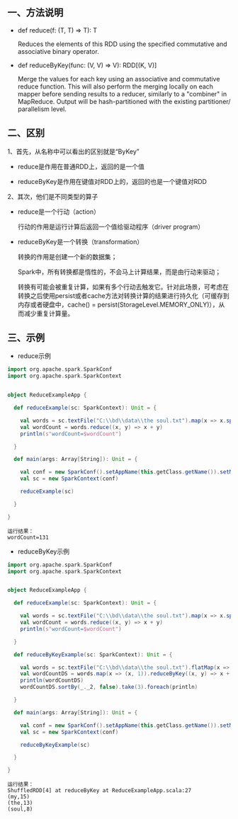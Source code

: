 <!--
 * @Author              : Uncle Bean
 * @Date                : 2020-04-23 13:28:07
 * @LastEditors         : Uncle Bean
 * @LastEditTime        : 2020-04-23 14:57:51
 * @FilePath            : \Spark\Spark中reduce和reduceByKey的区别.md
 * @Description         : 
 -->

## 一、方法说明

* def reduce(f: (T, T) ⇒ T): T

    Reduces the elements of this RDD using the specified commutative and associative binary operator.

* def reduceByKey(func: (V, V) ⇒ V): RDD[(K, V)]

    Merge the values for each key using an associative and commutative reduce function. This will also perform the merging locally on each mapper before sending results to a reducer, similarly to a "combiner" in MapReduce. Output will be hash-partitioned with the existing partitioner/ parallelism level.

## 二、区别

1、首先，从名称中可以看出的区别就是“ByKey”

* reduce是作用在普通RDD上，返回的是一个值

* reduceByKey是作用在键值对RDD上的，返回的也是一个键值对RDD

2、其次，他们是不同类型的算子

* reduce是一个行动（action）

    行动的作用是运行计算后返回一个值给驱动程序（driver program）

* reduceByKey是一个转换（transformation）

    转换的作用是创建一个新的数据集；

    Spark中，所有转换都是惰性的，不会马上计算结果，而是由行动来驱动；

    转换有可能会被重复计算，如果有多个行动去触发它。针对此场景，可考虑在转换之后使用persist或者cache方法对转换计算的结果进行持久化（可缓存到内存或者硬盘中，cache() = persist(StorageLevel.MEMORY_ONLY)），从而减少重复计算量。

## 三、示例

* reduce示例

```scala
import org.apache.spark.SparkConf
import org.apache.spark.SparkContext


object ReduceExampleApp {

  def reduceExample(sc: SparkContext): Unit = {

    val words = sc.textFile("C:\\bd\\data\\the soul.txt").map(x => x.split(" ").length)
    val wordCount = words.reduce((x, y) => x + y)
    println(s"wordCount=$wordCount")

  }

  def main(args: Array[String]): Unit = {

    val conf = new SparkConf().setAppName(this.getClass.getName()).setMaster("local[4]")
    val sc = new SparkContext(conf)

    reduceExample(sc)

  }

}
```
    运行结果：
    wordCount=131

* reduceByKey示例

```scala
import org.apache.spark.SparkConf
import org.apache.spark.SparkContext


object ReduceExampleApp {

  def reduceExample(sc: SparkContext): Unit = {

    val words = sc.textFile("C:\\bd\\data\\the soul.txt").map(x => x.split(" ").length)
    val wordCount = words.reduce((x, y) => x + y)
    println(s"wordCount=$wordCount")

  }

  def reduceByKeyExample(sc: SparkContext): Unit = {

    val words = sc.textFile("C:\\bd\\data\\the soul.txt").flatMap(x => x.split(" "))
    val wordCountDS = words.map(x => (x, 1)).reduceByKey((x, y) => x + y)
    println(wordCountDS)
    wordCountDS.sortBy(_._2, false).take(3).foreach(println)

  }

  def main(args: Array[String]): Unit = {

    val conf = new SparkConf().setAppName(this.getClass.getName()).setMaster("local[4]")
    val sc = new SparkContext(conf)

    reduceByKeyExample(sc)

  }

}
```
    运行结果：
    ShuffledRDD[4] at reduceByKey at ReduceExampleApp.scala:27
    (my,15)
    (the,13)
    (soul,8)
